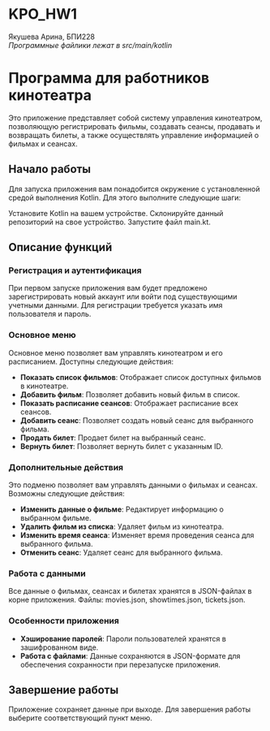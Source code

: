 # KPO_HW1
Якушева Арина, БПИ228 \
*Программные файлики лежат в src/main/kotlin*

# Программа для работников кинотеатра 
Это приложение представляет собой систему управления кинотеатром, позволяющую регистрировать фильмы, создавать сеансы, продавать и возвращать билеты, а также осуществлять управление информацией о фильмах и сеансах.

## Начало работы
Для запуска приложения вам понадобится окружение с установленной средой выполнения Kotlin. Для этого выполните следующие шаги:

Установите Kotlin на вашем устройстве.
Склонируйте данный репозиторий на свое устройство.
Запустите файл main.kt.

## Описание функций
### Регистрация и аутентификация
При первом запуске приложения вам будет предложено зарегистрировать новый аккаунт или войти под существующими учетными данными. Для регистрации требуется указать имя пользователя и пароль.

### Основное меню
Основное меню позволяет вам управлять кинотеатром и его расписанием. Доступны следующие действия:

- **Показать список фильмов**: Отображает список доступных фильмов в кинотеатре.
- **Добавить фильм**: Позволяет добавить новый фильм в список.
- **Показать расписание сеансов**: Отображает расписание всех сеансов.
- **Добавить сеанс**: Позволяет создать новый сеанс для выбранного фильма.
- **Продать билет**: Продает билет на выбранный сеанс.
- **Вернуть билет**: Позволяет вернуть билет с указанным ID.
### Дополнительные действия
Это подменю позволяет вам управлять данными о фильмах и сеансах. Возможны следующие действия:

- **Изменить данные о фильме**: Редактирует информацию о выбранном фильме.
- **Удалить фильм из списка**: Удаляет фильм из кинотеатра.
- **Изменить время сеанса**: Изменяет время проведения сеанса для выбранного фильма.
- **Отменить сеанс**: Удаляет сеанс для выбранного фильма.
### Работа с данными
Все данные о фильмах, сеансах и билетах хранятся в JSON-файлах в корне приложения. Файлы: movies.json, showtimes.json, tickets.json.

### Особенности приложения
- **Хэширование паролей**: Пароли пользователей хранятся в зашифрованном виде.
- **Работа с файлами**: Данные сохраняются в JSON-формате для обеспечения сохранности при перезапуске приложения.
## Завершение работы
Приложение сохраняет данные при выходе. Для завершения работы выберите соответствующий пункт меню.
